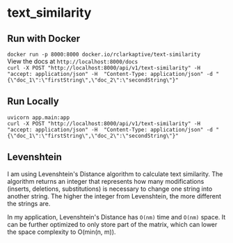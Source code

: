 # text_similarity

## Run with Docker
`docker run -p 8000:8000 docker.io/rclarkaptive/text-similarity`  
View the docs at `http://localhost:8000/docs`  
```curl -X POST "http://localhost:8000/api/v1/text-similarity" -H  "accept: application/json" -H  "Content-Type: application/json" -d "{\"doc_1\":\"firstString\",\"doc_2\":\"secondString\"}"```

## Run Locally
`uvicorn app.main:app`  
```curl -X POST "http://localhost:8000/api/v1/text-similarity" -H  "accept: application/json" -H  "Content-Type: application/json" -d "{\"doc_1\":\"firstString\",\"doc_2\":\"secondString\"}"``` 

## Levenshtein
I am using Levenshtein's Distance algorithm to calculate text similarity. The algorithm returns an integer that represents how many modifications (inserts, deletions, substitutions) is necessary to change one string into another string. The higher the integer from Levenshtein, the more different the strings are.  

In my application, Levenshtein's Distance has `O(nm)` time and `O(nm)` space. It can be further optimized to only store part of the matrix, which can lower the space complexity to O(min(n, m)).
